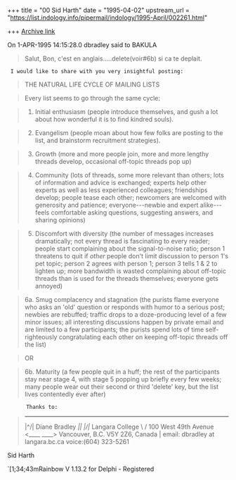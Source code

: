 +++
title = "00 Sid Harth"
date = "1995-04-02"
upstream_url = "https://list.indology.info/pipermail/indology/1995-April/002261.html"

+++
[Archive link](https://list.indology.info/pipermail/indology/1995-April/002261.html)

On  1-APR-1995 14:15:28.0 dbradley said to BAKULA

   > Salut,
   > Bon, c'est en anglais.....delete(voir#6b) si ca te deplait.

     I would like to share with you very insightful posting:

   > THE NATURAL LIFE CYCLE OF MAILING LISTS

   > Every list seems to go through the same cycle:

   > 1.  Initial enthusiasm (people introduce themselves, and gush
   >     a lot about how wonderful it is to find kindred souls).

   > 2.  Evangelism (people moan about how few folks are posting to
   >     the list, and brainstorm recruitment strategies).

   > 3.  Growth (more and more people join, more and more lengthy
   >     threads develop, occasional off-topic threads pop up)

   > 4.  Community (lots of threads, some more relevant than others;
   >     lots of information and advice is exchanged; experts help other
   >     experts as well as less experienced colleagues; friendships
   >     develop; people tease each other; newcomers are welcomed with
   >     generosity and patience; everyone---newbie and expert alike---
   >     feels comfortable asking questions, suggesting answers, and
   >     sharing opinions)

   > 5.  Discomfort with diversity (the number of messages increases
   >     dramatically; not every thread is fascinating to every
   >     reader; people start complaining about the signal-to-noise
   >     ratio; person 1 threatens to quit if *other* people don't
   >     limit discussion to person 1's pet topic; person 2 agrees
   >     with person 1; person 3 tells 1 & 2 to lighten up; more
   >     bandwidth is wasted complaining about off-topic threads
   >     than is used for the threads themselves; everyone gets
   >     annoyed)

   > 6a. Smug complacency and stagnation (the purists flame everyone
   >     who asks an 'old' question or responds with humor to a serious
   >     post; newbies are rebuffed; traffic drops to a doze-producing
   >     level of a few minor issues; all interesting discussions happen
   >     by private email and are limited to a few participants; the
   >     purists spend lots of time self-righteously congratulating
   >     each other on keeping off-topic threads off the list)

   > OR

   > 6b. Maturity (a few people quit in a huff; the rest of the
   >     participants stay near stage 4, with stage 5 popping up briefly
   >     every few weeks; many people wear out their second or third
   >     'delete' key, but the list lives contentedly ever after)

          Thanks to:

   > ------------------------------
   > |\^/|      Diane Bradley
   > _|\|   |/|_   Langara College
   > \         /   100 West 49th Avenue
   > <____ ____>   Vancouver, B.C. V5Y 2Z6, Canada
   > |        email: dbradley at langara.bc.ca  voice:(604) 323-5261

Sid Harth



`[1;34;43mRainbow V 1.13.2 for Delphi - Registered





